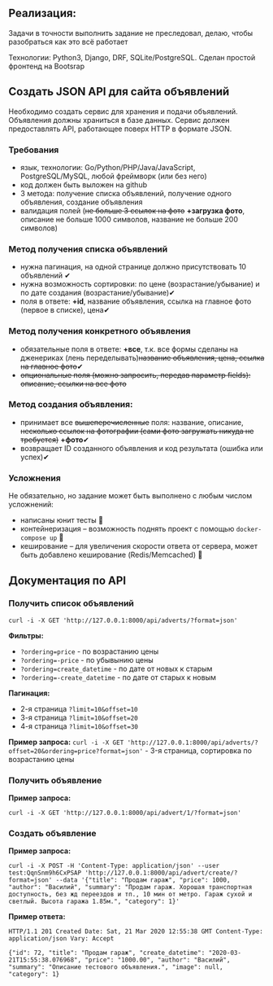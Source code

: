 ## Pеализация:
Задачи в точности выполнить задание не преследовал, делаю, чтобы разобраться как это всё работает

Технологии: Python3, Django, DRF, SQLite/PostgreSQL. Сделан простой фронтенд на Bootsrap

## Создать JSON API для сайта объявлений
Необходимо создать сервис для хранения и подачи объявлений. Объявления должны храниться в базе данных. Сервис должен предоставлять API, работающее поверх HTTP в формате JSON.

### Требования
- язык, технологии: Go/Python/PHP/Java/JavaScript, PostgreSQL/MySQL, любой фреймворк (или без него)
- код должен быть выложен на github
- 3 метода: получение списка объявлений, получение одного объявления, создание объявления
- валидация полей (~~не больше 3 ссылок на фото~~ **+загрузка фото**, описание не больше 1000 символов, название не больше 200 символов)

### Метод получения списка объявлений
- нужна пагинация, на одной странице должно присутствовать 10 объявлений ✔
- нужна возможность сортировки: по цене (возрастание/убывание) и по дате создания (возрастание/убывание)✔
- поля в ответе: **+id**, название объявления, ссылка на главное фото (первое в списке), цена✔

### Метод получения конкретного объявления
- обязательные поля в ответе: **+все**, т.к. все формы сделаны на дженериках (лень переделывать)~~название объявления, цена, ссылка на главное фото~~✔
- ~~опциональные поля (можно запросить, передав параметр fields): описание, ссылки на все фото~~

### Метод создания объявления:
- принимает все ~~вышеперечисленные~~ поля: название, описание, ~~несколько ссылок на фотографии (сами фото загружать никуда не требуется)~~ **+фото**✔
- возвращает ID созданного объявления и код результата (ошибка или успех)✔

### Усложнения
Не обязательно, но задание может быть выполнено с любым числом усложнений:
- написаны юнит тесты 🚧
- контейнеризация – возможность поднять проект с помощью `docker-compose up` 🚧
- кеширование – для увеличения скорости ответа от сервера, может быть добавлено кеширование (Redis/Memcached) 🚧

## Документация по API
### Получить список объявлений
`curl -i -X GET 'http://127.0.0.1:8000/api/adverts/?format=json'`

**Фильтры:**
- `?ordering=price` - по возрастанию цены
- `?ordering=-price` - по убывынию цены
- `?ordering=create_datetime` - по дате от новых к старым
- `?ordering=-create_datetime` - по дате от старых к новым

**Пагинация:**
- 2-я страница `?limit=10&offset=10`
- 3-я страница `?limit=10&offset=20`
- 4-я страница `?limit=10&offset=30`

**Пример запроса:**
`curl -i -X GET 'http://127.0.0.1:8000/api/adverts/?offset=20&ordering=price?format=json'` - 3-я страница, сортировка по возрастанию цены

### Получить объявление
**Пример запроса:**

`curl -i -X GET 'http://127.0.0.1:8000/api/advert/1/?format=json'`

### Создать объявление
**Пример запроса:**

`curl -i -X POST -H 'Content-Type: application/json' --user test:QqnSnm9h6CxPSAP 'http://127.0.0.1:8000/api/advert/create/?format=json' --data '{"title": "Продам гараж", "price": 1000, "author": "Василий", "summary": "Продам гараж. Хорошая транспортная доступность, без жд переездов и тп., 10 мин от метро.
Гараж сухой и светлый. Высота гаража 1.85м.", "category": 1}'`

**Пример ответа:**

`HTTP/1.1 201 Created
Date: Sat, 21 Mar 2020 12:55:38 GMT
Content-Type: application/json
Vary: Accept`

`{"id": 72, "title": "Продам гараж", "create_datetime": "2020-03-21T15:55:38.076968", "price": "1000.00", "author": "Василий", "summary": "Описание тестового объявления.", "image": null, "category": 1}`

